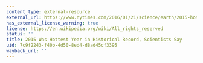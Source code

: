 ```yaml
---
content_type: external-resource
external_url: https://www.nytimes.com/2016/01/21/science/earth/2015-hottest-year-global-warming.html?_r=0
has_external_license_warning: true
license: https://en.wikipedia.org/wiki/All_rights_reserved
status: ''
title: 2015 Was Hottest Year in Historical Record, Scientists Say
uid: 7c9f2243-f40b-4d50-8ed4-d8ad45cf3395
wayback_url: ''
---
```

